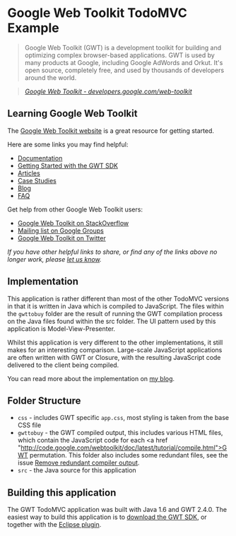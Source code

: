 # Google Web Toolkit TodoMVC Example

> Google Web Toolkit (GWT) is a development toolkit for building and optimizing complex browser-based applications. GWT is used by many products at Google, including Google AdWords and Orkut. It's open source, completely free, and used by thousands of developers around the world.

> _[Google Web Toolkit - developers.google.com/web-toolkit](https://developers.google.com/web-toolkit)_


## Learning Google Web Toolkit

The [Google Web Toolkit website](https://developers.google.com/web-toolkit/) is a great resource for getting started.

Here are some links you may find helpful:

* [Documentation](https://developers.google.com/web-toolkit/doc/latest/DevGuide)
* [Getting Started with the GWT SDK](https://developers.google.com/web-toolkit/gettingstarted)
* [Articles](https://developers.google.com/web-toolkit/articles)
* [Case Studies](https://developers.google.com/web-toolkit/casestudies)
* [Blog](http://googlewebtoolkit.blogspot.com)
* [FAQ](https://developers.google.com/web-toolkit/doc/latest/FAQ)

Get help from other Google Web Toolkit users:

* [Google Web Toolkit on StackOverflow](http://stackoverflow.com/questions/tagged/gwt)
* [Mailing list on Google Groups](http://groups.google.com/group/Google-Web-Toolkit)
* [Google Web Toolkit on Twitter](http://twitter.com/googledevtools)

_If you have other helpful links to share, or find any of the links above no longer work, please [let us know](https://github.com/tastejs/tobuymvc/issues)._


## Implementation

This application is rather different than most of the other TodoMVC versions in that it is written in Java which is compiled to JavaScript. The files within the `gwttobuy` folder are the result of running the GWT compilation process on the Java files found within the src folder. The UI pattern used by this application is Model-View-Presenter.

Whilst this application is very different to the other implementations, it still makes for an interesting comparison. Large-scale JavaScript applications are often written with GWT or Closure, with the resulting JavaScript code delivered to the client being compiled.

You can read more about the implementation on [my blog](http://www.scottlogic.co.uk/blog/colin/2012/03/developing-a-gwt-tobuymvc-application).


## Folder Structure

- `css` - includes GWT specific `app.css`, most styling is taken from the base CSS file
- `gwttobuy` - the GWT compiled output, this includes various HTML files, which contain the JavaScript
code for each <a href "http://code.google.com/webtoolkit/doc/latest/tutorial/compile.html">GWT permutation</a>. This
folder also includes some redundant files, see the issue <a href="https://github.com/ColinEberhardt/tobuymvc/issues/9">
Remove redundant compiler output</a>.
- `src` - the Java source for this application


## Building this application

The GWT TodoMVC application was built with Java 1.6 and GWT 2.4.0. The easiest way to build this application
is to [download the GWT SDK](http://code.google.com/webtoolkit/gettingstarted.html), or together with the [Eclipse plugin](http://code.google.com/webtoolkit/usingeclipse.html).
